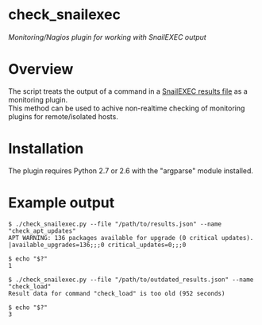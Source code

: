 check_snailexec
===============
###### _Monitoring/Nagios plugin for working with SnailEXEC output_

Overview
========
The script treats the output of a command in a [SnailEXEC results file](https://github.com/Doctor-love/SnailEXEC) as a monitoring plugin.  
This method can be used to achive non-realtime checking of monitoring plugins for remote/isolated hosts.  

Installation
============
The plugin requires Python 2.7 or 2.6 with the "argparse" module installed.  

Example output
==============

```
$ ./check_snailexec.py --file "/path/to/results.json" --name "check_apt_updates"
APT WARNING: 136 packages available for upgrade (0 critical updates). |available_upgrades=136;;;0 critical_updates=0;;;0

$ echo "$?"
1
```

```
$ ./check_snailexec.py --file "/path/to/outdated_results.json" --name "check_load"
Result data for command "check_load" is too old (952 seconds)

$ echo "$?"
3
```
